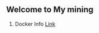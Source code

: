 ## Welcome to My mining

1. Docker Info [Link](https://mohit-mamtora.github.io/mohit.github.io/Docker_Info)